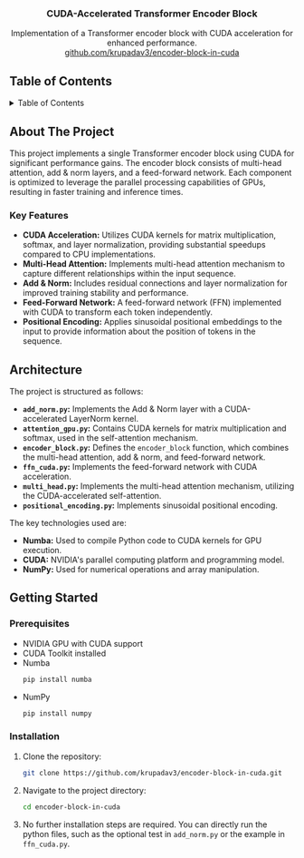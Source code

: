 
<h3 align="center">CUDA-Accelerated Transformer Encoder Block</h3>

  <p align="center">
    Implementation of a Transformer encoder block with CUDA acceleration for enhanced performance.
    <br />
     <a href="https://github.com/krupadav3/encoder-block-in-cuda">github.com/krupadav3/encoder-block-in-cuda</a>
  </p>
</div>

## Table of Contents

<details>
  <summary>Table of Contents</summary>
  <ol>
    <li>
      <a href="#about-the-project">About The Project</a>
      <ul>
        <li><a href="#key-features">Key Features</a></li>
      </ul>
    </li>
    <li><a href="#architecture">Architecture</a></li>
    <li>
      <a href="#getting-started">Getting Started</a>
      <ul>
        <li><a href="#prerequisites">Prerequisites</a></li>
        <li><a href="#installation">Installation</a></li>
      </ul>
    </li>
    <li><a href="#acknowledgments">Acknowledgments</a></li>
  </ol>
</details>

## About The Project

This project implements a single Transformer encoder block using CUDA for significant performance gains. The encoder block consists of multi-head attention, add & norm layers, and a feed-forward network.  Each component is optimized to leverage the parallel processing capabilities of GPUs, resulting in faster training and inference times.

### Key Features

- **CUDA Acceleration:** Utilizes CUDA kernels for matrix multiplication, softmax, and layer normalization, providing substantial speedups compared to CPU implementations.
- **Multi-Head Attention:** Implements multi-head attention mechanism to capture different relationships within the input sequence.
- **Add & Norm:** Includes residual connections and layer normalization for improved training stability and performance.
- **Feed-Forward Network:**  A feed-forward network (FFN) implemented with CUDA to transform each token independently.
- **Positional Encoding:** Applies sinusoidal positional embeddings to the input to provide information about the position of tokens in the sequence.

## Architecture

The project is structured as follows:

- **`add_norm.py`:** Implements the Add & Norm layer with a CUDA-accelerated LayerNorm kernel.
- **`attention_gpu.py`:** Contains CUDA kernels for matrix multiplication and softmax, used in the self-attention mechanism.
- **`encoder_block.py`:** Defines the `encoder_block` function, which combines the multi-head attention, add & norm, and feed-forward network.
- **`ffn_cuda.py`:** Implements the feed-forward network with CUDA acceleration.
- **`multi_head.py`:** Implements the multi-head attention mechanism, utilizing the CUDA-accelerated self-attention.
- **`positional_encoding.py`:** Implements sinusoidal positional encoding.

The key technologies used are:

- **Numba:** Used to compile Python code to CUDA kernels for GPU execution.
- **CUDA:** NVIDIA's parallel computing platform and programming model.
- **NumPy:** Used for numerical operations and array manipulation.

## Getting Started

### Prerequisites

- NVIDIA GPU with CUDA support
- CUDA Toolkit installed
- Numba
  ```sh
  pip install numba
  ```
- NumPy
  ```sh
  pip install numpy
  ```

### Installation

1. Clone the repository:
   ```sh
   git clone https://github.com/krupadav3/encoder-block-in-cuda.git
   ```
2. Navigate to the project directory:
   ```sh
   cd encoder-block-in-cuda
   ```
3.  No further installation steps are required. You can directly run the python files, such as the optional test in `add_norm.py` or the example in `ffn_cuda.py`.
